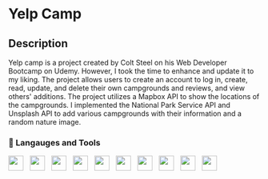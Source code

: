 # Yelp Camp

## Description
Yelp camp is a project created by Colt Steel on his Web Developer Bootcamp on Udemy. However, I took the time to enhance and update it to my liking. The project allows users to create an account to log in, create, read, update, and delete their own campgrounds and reviews, and view others' additions.
The project utilizes a Mapbox API to show the locations of the campgrounds. I implemented the National Park Service API and Unsplash API to add various campgrounds with their information and a random nature image.

### 🧰 Langauges and Tools

<img align="left" style="padding-right:10px" width="30px" src="https://cdn.jsdelivr.net/gh/devicons/devicon/icons/javascript/javascript-original.svg" />
<img align="left" style="padding-right:10px" width="30px" src="https://cdn.jsdelivr.net/gh/devicons/devicon/icons/nodejs/nodejs-plain-wordmark.svg" />
<img align="left" style="padding-right:10px" width="30px" src="https://cdn.jsdelivr.net/gh/devicons/devicon/icons/mongodb/mongodb-plain-wordmark.svg" />
<img align="left" style="padding-right:10px" width="30px" src="https://cdn.jsdelivr.net/gh/devicons/devicon/icons/express/express-original.svg" />
<img align="left" style="padding-right:10px" width="30px" src="https://cdn.jsdelivr.net/gh/devicons/devicon/icons/bootstrap/bootstrap-original.svg" /> 
<img align="left" style="padding-right:10px" width="30px" src="https://cdn.jsdelivr.net/gh/devicons/devicon/icons/html5/html5-original.svg" />
<img align="left" style="padding-right:10px" width="30px" src="https://cdn.jsdelivr.net/gh/devicons/devicon/icons/css3/css3-original.svg" />
<img align="left" style="padding-right:10px" width="30px" src="https://cdn.jsdelivr.net/gh/devicons/devicon/icons/git/git-original.svg" />
<img align="left" style="padding-right:10px" width="30px" src="https://cdn.jsdelivr.net/gh/devicons/devicon/icons/vscode/vscode-original.svg" />
<img align="left" style="padding-right:10px" width="30px" src="https://cdn.jsdelivr.net/gh/devicons/devicon/icons/github/github-original.svg" />
          
